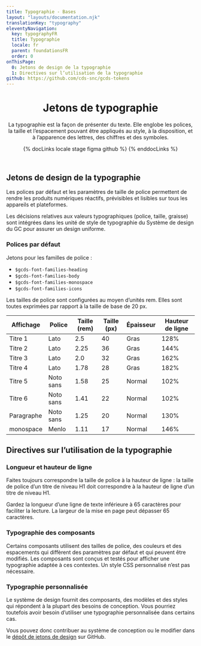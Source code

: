 ```yaml
---
title: Typographie - Bases
layout: "layouts/documentation.njk"
translationKey: "typography"
eleventyNavigation:
  key: typographyFR
  title: Typographie
  locale: fr
  parent: foundationsFR
  order: 0
onThisPage:
  0: Jetons de design de la typographie
  1: Directives sur l’utilisation de la typographie
github: https://github.com/cds-snc/gcds-tokens
---
```


<header>

# Jetons de typographie

La typographie est la façon de présenter du texte. Elle englobe les polices, la taille et l’espacement pouvant être appliqués au style, à la disposition, et à l’apparence des lettres, des chiffres et des symboles.

{% docLinks locale stage figma github %}
{% enddocLinks %}

</header>

<section aria-label="Jetons de design de la typographie">

## Jetons de design de la typographie

Les polices par défaut et les paramètres de taille de police permettent de rendre les produits numériques réactifs, prévisibles et lisibles sur tous les appareils et plateformes.

Les décisions relatives aux valeurs typographiques (police, taille, graisse) sont intégrées dans les unité de style de typographie du Système de design du GC pour assurer un design uniforme.

### Polices par défaut

Jetons pour les familles de police :

<div lang="en">

- `$gcds-font-families-heading`
- `$gcds-font-families-body`
- `$gcds-font-families-monospace`
- `$gcds-font-families-icons`

</div>

Les tailles de police sont configurées au moyen d’unités rem. Elles sont toutes exprimées par rapport à la taille de base de 20 px.

| Affichage  | Police  | Taille (rem)  | Taille (px)  | Épaisseur  | Hauteur de ligne  |
|---|---|---|---|---|---|
| Titre 1  | Lato  | 2.5  | 40  | Gras  | 128%  |
| Titre 2  | Lato  | 2.25  | 36  | Gras  | 144%  |
| Titre 3  | Lato  | 2.0  | 32  | Gras  | 162%  |
| Titre 4  | Lato  | 1.78  | 28  | Gras  | 182%  |
| Titre 5  | Noto sans  | 1.58  | 25  | Normal  | 102%  |
| Titre 6  | Noto sans  | 1.41  | 22  | Normal  | 102%  |
| Paragraphe  | Noto sans  | 1.25  | 20  | Normal  | 130%  |
| monospace  | Menlo  | 1.11  | 17  | Normal  | 146%  |

</section>

<section aria-label="Directives sur l’utilisation de la typographie">

## Directives sur l’utilisation de la typographie

### Longueur et hauteur de ligne

Faites toujours correspondre la taille de police à la hauteur de ligne : la taille de police d’un titre de niveau H1 doit correspondre à la hauteur de ligne d’un titre de niveau H1.

Gardez la longueur d’une ligne de texte inférieure à 65 caractères pour faciliter la lecture. La largeur de la mise en page peut dépasser 65 caractères.

### Typographie des composants

Certains composants utilisent des tailles de police, des couleurs et des espacements qui diffèrent des paramètres par défaut et qui peuvent être modifiés. Les composants sont conçus et testés pour afficher une typographie adaptée à ces contextes. Un style CSS personnalisé n’est pas nécessaire.

### Typographie personnalisée

Le système de design fournit des composants, des modèles et des styles qui répondent à la plupart des besoins de conception. Vous pourriez toutefois avoir besoin d’utiliser une typographie personnalisée dans certains cas.

Vous pouvez donc contribuer au système de conception ou le modifier dans le [dépôt de jetons de design](https://github.com/cds-snc/gcds-tokens) sur GitHub.

</section>
